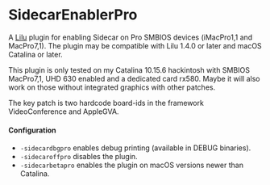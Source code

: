SidecarEnablerPro
=================

A [Lilu](https://github.com/acidanthera/Lilu) plugin for enabling Sidecar on Pro SMBIOS devices (iMacPro1,1 and MacPro7,1). The plugin may be compatible with Lilu 1.4.0 or later and macOS Catalina or later.

This plugin is only tested on my Catalina 10.15.6 hackintosh with SMBIOS MacPro7,1,  UHD 630 enabled and a dedicated card rx580. Maybe it will also work on those without integrated graphics with other patches. 

The key patch is two hardcode board-ids in the framework VideoConference and AppleGVA. 
  
#### Configuration

- `-sidecardbgpro` enables debug printing (available in DEBUG binaries).
- `-sidecaroffpro` disables the plugin.
- `-sidecarbetapro` enables the plugin on macOS versions newer than Catalina.
